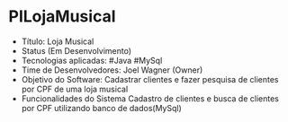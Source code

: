 # PILojaMusical
* Título: Loja Musical
* Status (Em Desenvolvimento)
* Tecnologias aplicadas:
#Java
#MySql
* Time de Desenvolvedores:
Joel Wagner (Owner)
* Objetivo do Software:
Cadastrar clientes e fazer pesquisa de clientes por CPF de uma loja musical
* Funcionalidades do Sistema
Cadastro de clientes e busca de clientes por CPF utilizando banco de dados(MySql)
